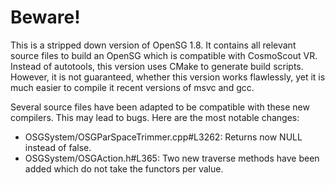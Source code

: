 # Beware!

This is a stripped down version of OpenSG 1.8. It contains all relevant source files to build an OpenSG which is compatible with CosmoScout VR. Instead of autotools, this version uses CMake to generate build scripts. However, it is not guaranteed, whether this version works flawlessly, yet it is much easier to compile it recent versions of msvc and gcc. 

Several source files have been adapted to be compatible with these new compilers. This may lead to bugs. Here are the most notable changes:
* OSGSystem/OSGParSpaceTrimmer.cpp#L3262: Returns now NULL instead of false.
* OSGSystem/OSGAction.h#L365: Two new traverse methods have been added which do not take the functors per value. 
